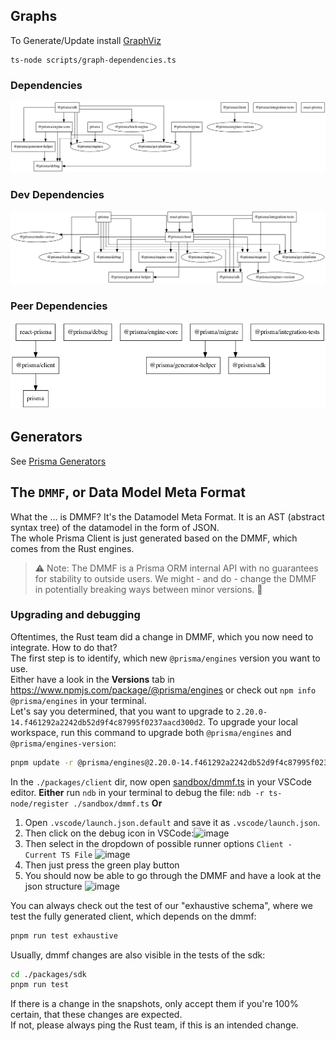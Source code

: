 ## Graphs

To Generate/Update install [GraphViz](http://graphviz.org/download/)

```
ts-node scripts/graph-dependencies.ts
```

### Dependencies

<img src="./graphs/dependencies.png">

### Dev Dependencies

<img src="./graphs/devDependencies.png">

### Peer Dependencies

<img src="./graphs/peerDependencies.png">

## Generators

See [Prisma Generators](https://prismaio.notion.site/Prisma-Generators-a2cdf262207a4e9dbcd0e362dfac8dc0)

## The `DMMF`, or Data Model Meta Format

What the ... is DMMF? It's the Datamodel Meta Format. It is an AST (abstract syntax tree) of the datamodel in the form of JSON.  
The whole Prisma Client is just generated based on the DMMF, which comes from the Rust engines.

> ⚠️ Note: The DMMF is a Prisma ORM internal API with no guarantees for stability to outside users. We might - and do - change the DMMF in potentially breaking ways between minor versions. 🐲

### Upgrading and debugging

<!-- TODO -->

Oftentimes, the Rust team did a change in DMMF, which you now need to integrate. How to do that?  
The first step is to identify, which new `@prisma/engines` version you want to use.  
Either have a look in the **Versions** tab in https://www.npmjs.com/package/@prisma/engines or check out `npm info @prisma/engines` in your terminal.  
Let's say you determined, that you want to upgrade to `2.20.0-14.f461292a2242db52d9f4c87995f0237aacd300d2`. To upgrade your local workspace, run this command to upgrade both `@prisma/engines` and `@prisma/engines-version`:

```bash
pnpm update -r @prisma/engines@2.20.0-14.f461292a2242db52d9f4c87995f0237aacd300d2 @prisma/engines-version@2.20.0-14.f461292a2242db52d9f4c87995f0237aacd300d2
```

In the `./packages/client` dir, now open [sandbox/dmmf.ts](./packages/client/sandbox/dmmf.ts) in your VSCode editor.
**Either** run `ndb` in your terminal to debug the file: `ndb -r ts-node/register ./sandbox/dmmf.ts`
**Or**

1. Open `.vscode/launch.json.default` and save it as `.vscode/launch.json`.
2. Then click on the debug icon in VSCode:![image](https://user-images.githubusercontent.com/1094804/112352391-03817e80-8ccb-11eb-8177-806ec58f5bec.png)
3. Then select in the dropdown of possible runner options `Client - Current TS File` ![image](https://user-images.githubusercontent.com/1094804/112352469-11cf9a80-8ccb-11eb-9063-85387ee82c4f.png)
4. Then just press the green play button
5. You should now be able to go through the DMMF and have a look at the json structure ![image](https://user-images.githubusercontent.com/1094804/112352660-3cb9ee80-8ccb-11eb-940d-36850ac0db9a.png)

You can always check out the test of our "exhaustive schema", where we test the fully generated client, which depends on the dmmf:

```bash
pnpm run test exhaustive
```

Usually, dmmf changes are also visible in the tests of the sdk:

```bash
cd ./packages/sdk
pnpm run test
```

If there is a change in the snapshots, only accept them if you're 100% certain, that these changes are expected.  
If not, please always ping the Rust team, if this is an intended change.

